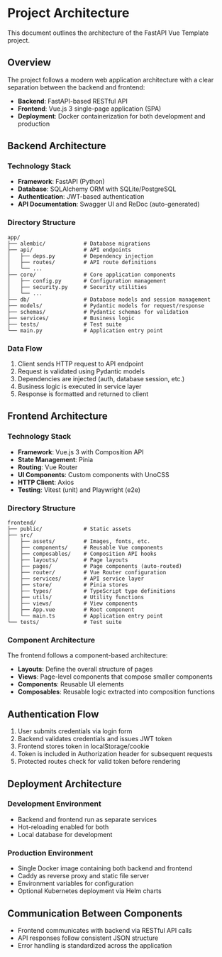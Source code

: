 # Project Architecture

This document outlines the architecture of the FastAPI Vue Template project.

## Overview

The project follows a modern web application architecture with a clear separation between the backend and frontend:

- **Backend**: FastAPI-based RESTful API
- **Frontend**: Vue.js 3 single-page application (SPA)
- **Deployment**: Docker containerization for both development and production

## Backend Architecture

### Technology Stack

- **Framework**: FastAPI (Python)
- **Database**: SQLAlchemy ORM with SQLite/PostgreSQL
- **Authentication**: JWT-based authentication
- **API Documentation**: Swagger UI and ReDoc (auto-generated)

### Directory Structure

```
app/
├── alembic/            # Database migrations
├── api/                # API endpoints
│   ├── deps.py         # Dependency injection
│   ├── routes/         # API route definitions
│   └── ...
├── core/               # Core application components
│   ├── config.py       # Configuration management
│   ├── security.py     # Security utilities
│   └── ...
├── db/                 # Database models and session management
├── models/             # Pydantic models for request/response
├── schemas/            # Pydantic schemas for validation
├── services/           # Business logic
├── tests/              # Test suite
└── main.py             # Application entry point
```

### Data Flow

1. Client sends HTTP request to API endpoint
2. Request is validated using Pydantic models
3. Dependencies are injected (auth, database session, etc.)
4. Business logic is executed in service layer
5. Response is formatted and returned to client

## Frontend Architecture

### Technology Stack

- **Framework**: Vue.js 3 with Composition API
- **State Management**: Pinia
- **Routing**: Vue Router
- **UI Components**: Custom components with UnoCSS
- **HTTP Client**: Axios
- **Testing**: Vitest (unit) and Playwright (e2e)

### Directory Structure

```
frontend/
├── public/             # Static assets
├── src/
│   ├── assets/         # Images, fonts, etc.
│   ├── components/     # Reusable Vue components
│   ├── composables/    # Composition API hooks
│   ├── layouts/        # Page layouts
│   ├── pages/          # Page components (auto-routed)
│   ├── router/         # Vue Router configuration
│   ├── services/       # API service layer
│   ├── store/          # Pinia stores
│   ├── types/          # TypeScript type definitions
│   ├── utils/          # Utility functions
│   ├── views/          # View components
│   ├── App.vue         # Root component
│   └── main.ts         # Application entry point
└── tests/              # Test suite
```

### Component Architecture

The frontend follows a component-based architecture:

- **Layouts**: Define the overall structure of pages
- **Views**: Page-level components that compose smaller components
- **Components**: Reusable UI elements
- **Composables**: Reusable logic extracted into composition functions

## Authentication Flow

1. User submits credentials via login form
2. Backend validates credentials and issues JWT token
3. Frontend stores token in localStorage/cookie
4. Token is included in Authorization header for subsequent requests
5. Protected routes check for valid token before rendering

## Deployment Architecture

### Development Environment

- Backend and frontend run as separate services
- Hot-reloading enabled for both
- Local database for development

### Production Environment

- Single Docker image containing both backend and frontend
- Caddy as reverse proxy and static file server
- Environment variables for configuration
- Optional Kubernetes deployment via Helm charts

## Communication Between Components

- Frontend communicates with backend via RESTful API calls
- API responses follow consistent JSON structure
- Error handling is standardized across the application

